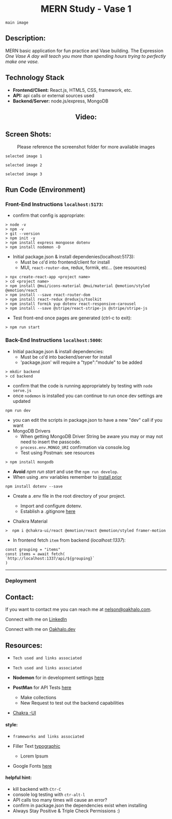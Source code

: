 <h1 align="center">MERN Study - Vase 1</h1>

`main image`

## Description:
MERN basic application for fun practice and Vase building. The Expression *One Vase A day will teach you more than spending hours trying to perfectly make one vase.* 

## Technology Stack
- **Frontend/Client:** React.js, HTML5, CSS, framework, etc.
- **API:** api calls or external sources used
- **Backend/Server:** node.js/express, MongoDB

<h2 align="center">Video:</h2>

## Screen Shots:
<p align="center">Please reference the screenshot folder for more available images</p>

`selected image 1`

`selected image 2`

`selected image 3`

## Run Code (Environment)

### Front-End Instructions `localhost:5173`:
- confirm that config is appropriate:
```
> node -v
> npm -v
> git --version
> npm init -y
> npm install express mongoose dotenv 
> npm install nodemon -D
```

- Initial package.json & install dependenies(localhost:5173):
    - Must be `cd`'d into frontend/client for install
    - MUI, `react-router-dom`, redux, formik, etc... (see resources)
```
> npx create-react-app <project name>
> cd <project name>
> npm install @mui/icons-material @mui/material @emotion/styled @emotion/react
> npm install --save react-router-dom
> npm install react-redux @reduxjs/toolkit
> npm install formik yup dotenv react-responsive-carousel
> npm install --save @stripe/react-stripe-js @stripe/stripe-js
```
- Test front-end once pages are generated (ctrl-c to exit):
```
> npm run start
```

### Back-End Instructions `localhost:5000`:
- Initial package.json & install dependencies:
    - Must be `cd`'d into backend/server for install
    - 'package.json' will require a "type":"module" to be added
```
> mkdir backend
> cd backend
```
- confirm that the code is running appropriately by testing with `node serve.js`
- once `nodemon` is installed you can continue to run once dev settings are updated
```
npm run dev

```
- you can edit the scripts in package.json to have a new "dev" call if you want
- MongoDB Drivers
    - When getting MongoDB Driver String be aware you may or may not need to insert the passcode.
    - `process.env.MONGO_URI` confirmation via console.log
    - Test using Postman: see resources


```
> npm install mongodb
```
- **Avoid** *npm run start* and use the `npm run develop`. 
- When using .env variables remember to [install prior](https://www.npmjs.com/package/dotenv/v/14.0.0)
```
npm install dotenv --save
```
- Create a .env file in the root directory of your project.
    - Import and configure dotenv.
    - Establish a .gitignore [here](https://git-scm.com/docs/gitignore)

- Chaikra Material
```
>  npm i @chakra-ui/react @emotion/react @emotion/styled framer-motion
```


- In frontend fetch `item` from backend (*localhost:1337*):
```
const grouping = "items"
const items = await fetch(
`http://localhost:1337/api/${grouping}`
)
```
--------------------------
### Deployment



## Contact:
<!--- You can add in your linkedin, medium, stack overflow, dev.to account, etc. here --->
If you want to contact me you can reach me at <nelson@oakhalo.com>.

Connect with me on <a href="https://www.linkedin.com/in/ayla-nelson/">LinkedIn</a>

Connect with me on <a href="https://github.com/oakHalo">Oakhalo.dev</a>

## Resources:

- `Tech used and links associated`
- `Tech used and links associated`

- **Nodemon** for in development settings [here](https://www.npmjs.com/package/nodemon)
- **PostMan** for API Tests [here](https://www.postman.com/)
    - Make collections
    - New Request to test out the backend capabilities
    
- [Chakra -UI](https://www.chakra-ui.com/)


#### **style:** 
- `frameworks and links associated`

- Filler Text [typographic](https://generator.lorem-ipsum.info/)
    - Lorem Ipsum 
- Google Fonts [here](https://fonts.google.com/)

#### **helpful hint:** 
- kill backend with `Ctr-C`
- console log testing with `ctr-alt-l` 
- API calls too many times will cause an error? 
- confirm in package.json the dependencies exist when installing
- Always Stay Positive & Triple Check Permissions :)






<!-- 
### TODO stx: 
Future Structure (stx):
backend
frontend
http://localhost:5173/

images
screenShots [contains video link]

https://www.youtube.com/watch?v=O3BUHwfHf84
around 45 minuts : MODULE NOT WORKING
FIX CODE

-->

